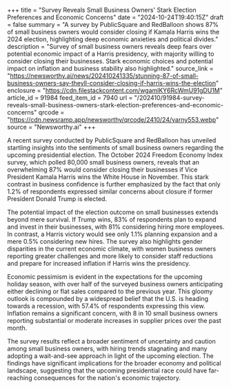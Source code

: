 +++
title = "Survey Reveals Small Business Owners' Stark Election Preferences and Economic Concerns"
date = "2024-10-24T19:40:15Z"
draft = false
summary = "A survey by PublicSquare and RedBalloon shows 87% of small business owners would consider closing if Kamala Harris wins the 2024 election, highlighting deep economic anxieties and political divides."
description = "Survey of small business owners reveals deep fears over potential economic impact of a Harris presidency, with majority willing to consider closing their businesses. Stark economic choices and potential impact on inflation and business stability also highlighted."
source_link = "https://newsworthy.ai/news/202410241335/stunning-87-of-small-business-owners-say-theyll-consider-closing-if-harris-wins-the-election"
enclosure = "https://cdn.filestackcontent.com/wgamlKY6RcWmU91gDU1M"
article_id = 91984
feed_item_id = 7940
url = "/202410/91984-survey-reveals-small-business-owners-stark-election-preferences-and-economic-concerns"
qrcode = "https://cdn.newsramp.app/newsworthy/qrcode/2410/24/yarny553.webp"
source = "Newsworthy.ai"
+++

<p>A recent survey conducted by PublicSquare and RedBalloon has unveiled startling insights into the sentiments of small business owners regarding the upcoming presidential election. The October 2024 Freedom Economy Index survey, which polled 80,000 small business owners, reveals that an overwhelming 87% would consider closing their businesses if Vice President Kamala Harris wins the White House in November. This stark contrast in business confidence is further emphasized by the fact that only 1.2% of respondents expressed similar concerns about closure if former President Donald Trump is elected.</p><p>The potential impact of the election outcome on small businesses extends beyond mere survival. If Trump wins, 83% of respondents plan to expand and invest in their businesses, with 81% considering hiring more employees. In contrast, a Harris victory would see only 1.1% planning expansion and a mere 0.5% considering new hires. The survey also highlights gender disparities in the current economic climate, with women business owners reporting greater challenges and more likely to consider staff reductions and prepare for increased inflation if Harris wins the presidency.</p><p>Economic pessimism is evident in the expectations for the upcoming holiday season, with over half of the surveyed business owners anticipating either declining or flat sales compared to the previous year. This gloomy outlook is compounded by a widespread belief that the U.S. is heading towards a recession, with 57.4% of respondents expressing this view. Inflation remains a significant concern, with 8 in 10 small business owners reporting substantial or moderate increases in supplier prices over the past month.</p><p>The survey results reflect a broader sentiment of uncertainty and caution among small business owners, with hiring trends stagnating and many adopting a wait-and-see approach in light of the upcoming election. The findings have significant implications for the broader economy and political landscape, suggesting that the upcoming presidential race could have far-reaching consequences for the nation's economic trajectory.</p>